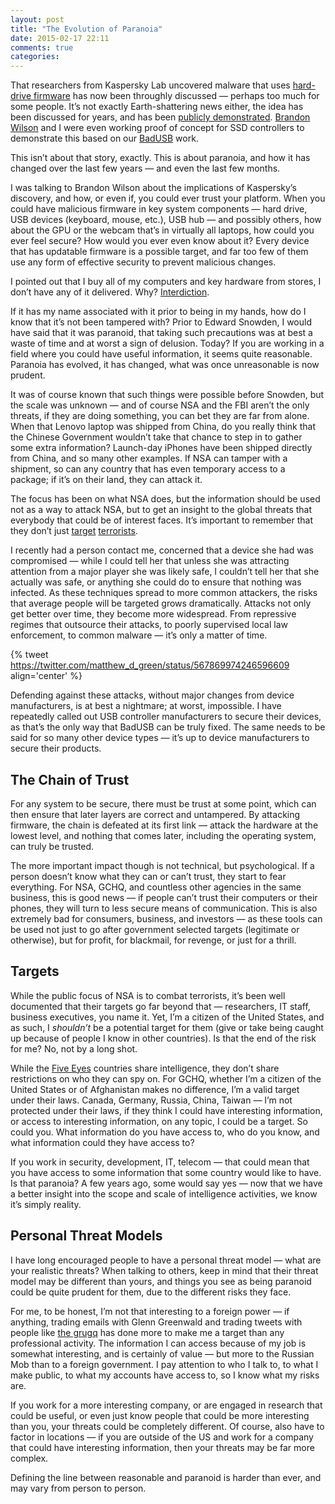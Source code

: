 ```yaml
---
layout: post
title: "The Evolution of Paranoia"
date: 2015-02-17 22:11
comments: true
categories: 
---
```


That researchers from Kaspersky Lab uncovered malware that uses [hard-drive firmware](https://blog.kaspersky.com/equation-hdd-malware/) has now been throughly discussed — perhaps too much for some people. It’s not exactly Earth-shattering news either, the idea has been discussed for years, and has been [publicly demonstrated](http://spritesmods.com/?art=hddhack). [Brandon Wilson](http://brandonw.net/) and I were even working proof of concept for SSD controllers to demonstrate this based on our [BadUSB](http://adamcaudill.com/2014/10/02/making-badusb-work-for-you-derbycon/) work.

This isn’t about that story, exactly. This is about paranoia, and how it has changed over the last few years — and even the last few months. 

I was talking to Brandon Wilson about the implications of Kaspersky’s discovery, and how, or even if, you could ever trust your platform. When you could have malicious firmware in key system components — hard drive, USB devices (keyboard, mouse, etc.), USB hub — and possibly others, how about the GPU or the webcam that’s in virtually all laptops, how could you ever feel secure? How would you ever even know about it? Every device that has updatable firmware is a possible target, and far too few of them use any form of effective security to prevent malicious changes.

I pointed out that I buy all of my computers and key hardware from stores, I don’t have any of it delivered. Why? [Interdiction](http://www.forbes.com/sites/erikkain/2013/12/29/report-nsa-intercepting-laptops-ordered-online-installing-spyware/).

If it has my name associated with it prior to being in my hands, how do I know that it’s not been tampered with? Prior to Edward Snowden, I would have said that it was paranoid, that taking such precautions was at best a waste of time and at worst a sign of delusion. Today? If you are working in a field where you could have useful information, it seems quite reasonable. Paranoia has evolved, it has changed, what was once unreasonable is now prudent.

It was of course known that such things were possible before Snowden, but the scale was unknown — and of course NSA and the FBI aren’t the only threats, if they are doing something, you can bet they are far from alone. When that Lenovo laptop was shipped from China, do you really think that the Chinese Government wouldn’t take that chance to step in to gather some extra information? Launch-day iPhones have been shipped directly from China, and so many other examples. If NSA can tamper with a shipment, so can any country that has even temporary access to a package; if it’s on their land, they can attack it.

The focus has been on what NSA does, but the information should be used not as a way to attack NSA, but to get an insight to the  global threats that everybody that could be of interest faces. It’s important to remember that they don’t just [target](http://www.theregister.co.uk/2014/02/03/nsa_gchq_accused_of_hacking_belgian_smartcard_crypto_guru/) [terrorists](http://arstechnica.com/tech-policy/2013/11/uk-spies-continue-quantum-insert-attack-via-linkedin-slashdot-pages/).

I recently had a person contact me, concerned that a device she had was compromised — while I could tell her that unless she was attracting attention from a major player she was likely safe, I couldn’t tell her that she actually was safe, or anything she could do to ensure that nothing was infected. As these techniques spread to more common attackers, the risks that average people will be targeted grows dramatically. Attacks not only get better over time, they become more widespread. From repressive regimes that outsource their attacks, to poorly supervised local law enforcement, to common malware — it’s only a matter of time.

{% tweet https://twitter.com/matthew_d_green/status/567869974246596609 align='center' %}

Defending against these attacks, without major changes from device manufacturers, is at best a nightmare; at worst, impossible. I have repeatedly called out USB controller manufacturers to secure their devices, as that’s the only way that BadUSB can be truly fixed. The same needs to be said for so many other device types — it’s up to device manufacturers to secure their products.

## The Chain of Trust

For any system to be secure, there must be trust at some point, which can then ensure that later layers are correct and untampered. By attacking firmware, the chain is defeated at its first link — attack the hardware at the lowest level, and nothing that comes later, including the operating system, can truly be trusted.

The more important impact though is not technical, but psychological. If a person doesn’t know what they can or can’t trust, they start to fear everything. For NSA, GCHQ, and countless other agencies in the same business, this is good news — if people can’t trust their computers or their phones, they will turn to less secure means of communication. This is also extremely bad for consumers, business, and investors — as these tools can be used not just to go after government selected targets (legitimate or otherwise), but for profit, for blackmail, for revenge, or just for a thrill.

## Targets

While the public focus of NSA is to combat terrorists, it’s been well documented that their targets go far beyond that — researchers, IT staff, business executives, you name it. Yet, I’m a citizen of the United States, and as such, I *shouldn’t* be a potential target for them (give or take being caught up because of people I know in other countries). Is that the end of the risk for me? No, not by a long shot.

While the [Five Eyes](https://en.wikipedia.org/wiki/Five_Eyes) countries share intelligence, they don’t share restrictions on who they can spy on. For GCHQ, whether I’m a citizen of the United States or of Afghanistan makes no difference, I’m a valid target under their laws. Canada, Germany, Russia, China, Taiwan — I’m not protected under their laws, if they think I could have interesting information, or access to interesting information, on any topic, I could be a target. So could you. What information do you have access to, who do you know, and what information could they have access to?

If you work in security, development, IT, telecom — that could mean that you have access to some information that some country would like to have. Is that paranoia? A few years ago, some would say yes — now that we have a better insight into the scope and scale of intelligence activities, we know it’s simply reality.

## Personal Threat Models

I have long encouraged people to have a personal threat model — what are your realistic threats? When talking to others, keep in mind that their threat model may be different than yours, and things you see as being paranoid could be quite prudent for them, due to the different risks they face.

For me, to be honest, I’m not that interesting to a foreign power — if anything, trading emails with Glenn Greenwald and trading tweets with people like [the grugq](https://twitter.com/thegrugq) has done more to make me a target than any professional activity. The information I can access because of my job is somewhat interesting, and is certainly of value — but more to the Russian Mob than to a foreign government. I pay attention to who I talk to, to what I make public, to what my accounts have access to, so I know what my risks are.

If you work for a more interesting company, or are engaged in research that could be useful, or even just know people that could be more interesting than you, your threats could be completely different. Of course, also have to factor in locations — if you are outside of the US and work for a company that could have interesting information, then your threats may be far more complex.

Defining the line between reasonable and paranoid is harder than ever, and may vary from person to person.
